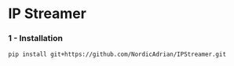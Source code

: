 # IP Streamer


### 1 - Installation 

```
pip install git+https://github.com/NordicAdrian/IPStreamer.git
```